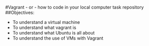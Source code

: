 #Vagrant - or - how to code in your local computer task repository
##Objectives:
  * To understand a virtual machine
  * To understand what vagrant is
  * To understand what Ubuntu is all about
  * To understand the use of VMs with Vagrant
